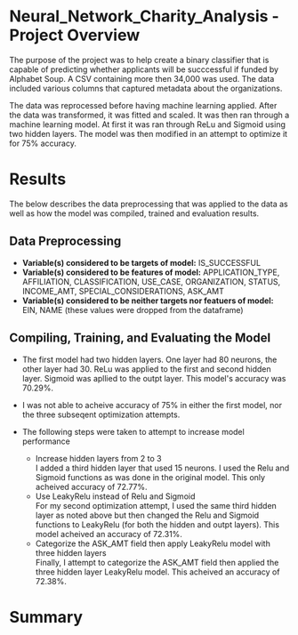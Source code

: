 # Neural_Network_Charity_Analysis - Project Overview
The purpose of the project was to help create a binary classifier that is capable of predicting whether applicants will be succcessful if funded by Alphabet Soup. A CSV containing more then 34,000 was used. The data included various columns that captured metadata about the organizations.

The data was reprocessed before having machine learning applied. After the data was transformed, it was fitted and scaled. It was then ran through a machine learning model. At first it was ran through ReLu and Sigmoid using two hidden layers. The model was then modified in an attempt to optimize it for 75% accuracy.

# Results
The below describes the data preprocessing that was applied to the data as well as how the model was compiled, trained and evaluation results.

## Data Preprocessing

 - **Variable(s) considered to be targets of model:**  IS_SUCCESSFUL
 - **Variable(s) considered to be features of model:**  APPLICATION_TYPE, AFFILIATION, CLASSIFICATION, USE_CASE, ORGANIZATION, STATUS, INCOME_AMT, SPECIAL_CONSIDERATIONS, ASK_AMT 
 - **Variable(s) considered to be neither targets nor featuers of model:** EIN, NAME (these values were dropped from the dataframe)

## Compiling, Training, and Evaluating the Model

 - The first model had two hidden layers. One layer had 80 neurons, the other layer had 30. ReLu was applied to the first and second hidden layer. Sigmoid was apllied to the outpt layer. This model's accuracy was 70.29%.

 - I was not able to acheive accuracy of 75% in either the first model, nor the three subseqent optimization attempts. 

 - The following steps were taken to attempt to increase model performance
   - Increase hidden layers from 2 to 3
     <br>
     I added a third hidden layer that used 15 neurons. I used the Relu and Sigmoid functions as was done in the original model. This only acheived accuracy of 72.77%.
     <br>
   - Use LeakyRelu instead of Relu and Sigmoid
     <br>
     For my second optimization attempt, I used the same third hidden layer as noted above but then changed the Relu and Sigmoid functions to LeakyRelu (for both the hidden and outpt layers). This model acheived an accuracy of 72.31%.
     <br>
   - Categorize the ASK_AMT field then apply LeakyRelu model with three hidden layers
     <br>
     Finally, I attempt to categorize the ASK_AMT field then applied the three hidden layer LeakyRelu model. This acheived an accuracy of 72.38%.



# Summary
